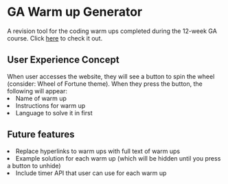 <h1>GA Warm up Generator</h1>
A revision tool for the coding warm ups completed during the 12-week GA course. Click <a href="https://warmup-wheel-of-fortune.surge.sh/">here</a> to check it out.
<h2>User Experience Concept</h2>
When user accesses the website, they will see a button to spin the wheel (consider: Wheel of Fortune theme). When they press the button, the following will appear:
<li>Name of warm up</li>
<li>Instructions for warm up</li>
<li>Language to solve it in first</li>
<h2>Future features</h2>
<li>Replace hyperlinks to warm ups with full text of warm ups</li>
<li>Example solution for each warm up (which will be hidden until you press a button to unhide)</li>
<li>Include timer API that user can use for each warm up</li>